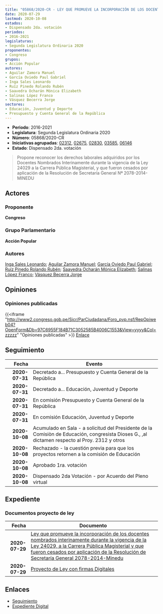 ```yaml
---
title: "05868/2020-CR - LEY QUE PROMUEVE LA INCORPORACIÓN DE LOS DOCENTES NOMBRADOS INTERINAMENTE DURANTE LA VIGENCIA DE LA LEY 24029, A LA CARRERA PÚIBLICA MAGISTERIAL Y QUE FUERON CESADOS POR APLICACIÓN DE LA RESOLUCIÓN DE SECRETARÍA GENERAL Nª 2078-2014-MINEDU"
date: 2020-07-29
lastmod: 2020-10-08
estados:
- Dispensado 2da. votación
periodos:
- 2016-2021
legislaturas:
- Segunda Legislatura Ordinaria 2020
proponentes:
- Congreso
grupos:
- Acción Popular
autores:
- Aguilar Zamora Manuel
- García Oviedo Paul Gabriel
- Inga Sales Leonardo
- Ruíz Pinedo Rolando Rubén
- Saavedra Ocharán Mónica Elizabeth
- Salinas López Franco
- Vásquez Becerra Jorge
sectores:
- Educación, Juventud y Deporte
- Presupuesto y Cuenta General de la República
---
```

- **Periodo**: 2016-2021
- **Legislatura**: Segunda Legislatura Ordinaria 2020
- **Número**: 05868/2020-CR
- **Iniciativas agrupadas**: [02312](../../02300/02312), [02675](../../02600/02675), [02830](../../02800/02830), [03585](../../03500/03585), [06146](../../06100/06146)
- **Estado**: Dispensado 2da. votación

> Propone reconocer los derechos laborales adquiridos por los Docentes Nombrados Interinamente durante la vigencia de la Ley 24029 a la Carrera Pública Magisterial, y que fueron cesados por aplicación de la Resolución de Secretaría General Nª 2078-2014-MINEDU


## Actores

### Proponente

**Congreso**

### Grupo Parlamentario

**Acción Popular**

### Autores

[Inga Sales Leonardo](mailto:mailto:lingas@congreso.gob.pe); [Aguilar Zamora Manuel](mailto:mailto:maguilarz@congreso.gob.pe); [García Oviedo Paul Gabriel](mailto:mailto:pgarcia@congreso.gob.pe); [Ruíz Pinedo Rolando Rubén](mailto:mailto:rruiz@congreso.gob.pe); [Saavedra Ocharán Mónica Elizabeth](mailto:mailto:msaavedra@congreso.gob.pe); [Salinas López Franco](mailto:mailto:fsalinas@congreso.gob.pe); [Vásquez Becerra Jorge](mailto:mailto:jvasquezb@congreso.gob.pe)

## Opiniones

### Opiniones publicadas

{{<iframe "http://www2.congreso.gob.pe/Sicr/ParCiudadana/Foro_pvp.nsf/RepOpiweb04?OpenForm&Db=97C6955F184B71C3052585B4006C1553&View=yyyy&Col=zzzzz" "Opiniones publicadas" >}}
[Enlace](http://www2.congreso.gob.pe/Sicr/ParCiudadana/Foro_pvp.nsf/RepOpiweb04?OpenForm&Db=97C6955F184B71C3052585B4006C1553&View=yyyy&Col=zzzzz)


## Seguimiento

| Fecha | Evento |
|------:|--------|
| **2020-07-31** | Decretado a... Presupuesto y Cuenta General de la República |
| **2020-07-31** | Decretado a... Educación, Juventud y Deporte |
| **2020-07-31** | En comisión Presupuesto y Cuenta General de la República |
| **2020-07-31** | En comisión Educación, Juventud y Deporte |
| **2020-10-08** | Acumulado en Sala - a solicitud del Presidente de la Comisiòn de Educación, congresista Dioses G., ,al dictamen respecto al Proy. 2312 y otros |
| **2020-10-08** | Rechazado - la cuestión previa para que los proyectos retornen a la comisión de Educación |
| **2020-10-08** | Aprobado 1ra. votación |
| **2020-10-08** | Dispensado 2da Votación - por Acuerdo del Pleno virtual |

## Expediente

### Documentos proyecto de ley

| Fecha | Documento |
|------:|-----------|
| **2020-07-29** | [Ley que promueve la incorporación de los docentes nombrados interinamente durante la vigencia de la Ley 24029, a la Carrera Pública Magisterial y que fueron cesados por aplicación de la Resolución de Secretaría General 2078-2014-Minedu](http://www.leyes.congreso.gob.pe/Documentos/2016_2021/Proyectos_de_Ley_y_de_Resoluciones_Legislativas/PL05868-20200729.pdf) |
| **2020-07-29** | [Proyecto de Ley con firmas Digitales](http://www.leyes.congreso.gob.pe/Documentos/2016_2021/Proyectos_de_Ley_y_de_Resoluciones_Legislativas/Proyectos_Firmas_digitales/PL05868.pdf) |

## Enlaces

- [Seguimiento](http://www2.congreso.gob.pe/Sicr/TraDocEstProc/CLProLey2016.nsf/f7fff46988ca05b1052578e100829cc7/57843c8a38a84eba052585b40074af85?OpenDocument)
- [Expediente Digital](http://www2.congreso.gob.pe/Sicr/TraDocEstProc/Expvirt_2011.nsf/visbusqptramdoc1621/05868?opendocument)

